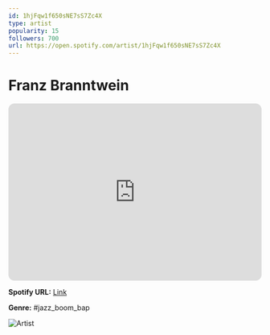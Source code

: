```yaml
---
id: 1hjFqw1f650sNE7sS7Zc4X
type: artist
popularity: 15
followers: 700
url: https://open.spotify.com/artist/1hjFqw1f650sNE7sS7Zc4X
---
```

# Franz Branntwein

<iframe style="border-radius:12px" src="https://open.spotify.com/embed/artist/1hjFqw1f650sNE7sS7Zc4X" width="100%" height="352" frameBorder="0" allowfullscreen="" allow="autoplay; clipboard-write; encrypted-media; fullscreen; picture-in-picture" loading="lazy"></iframe>

**Spotify URL:** [Link](https://open.spotify.com/artist/1hjFqw1f650sNE7sS7Zc4X)

**Genre:**  #jazz_boom_bap

![Artist](https://i.scdn.co/image/ab6761610000e5ebbe56b3baeb70c19cd764e517)
